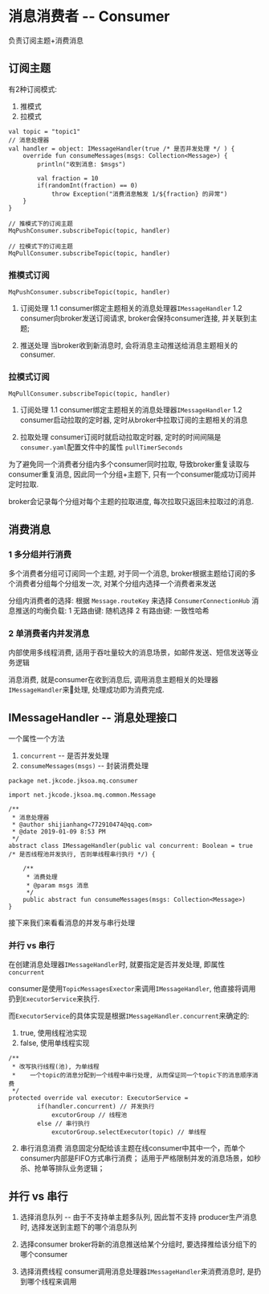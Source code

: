 # 消息消费者 -- Consumer
负责订阅主题+消费消息

## 订阅主题

有2种订阅模式:
1. 推模式
2. 拉模式

```
val topic = "topic1"
// 消息处理器
val handler = object: IMessageHandler(true /* 是否并发处理 */ ) {
    override fun consumeMessages(msgs: Collection<Message>) {
        println("收到消息: $msgs")

        val fraction = 10
        if(randomInt(fraction) == 0)
            throw Exception("消费消息触发 1/${fraction} 的异常")
    }
}

// 推模式下的订阅主题
MqPushConsumer.subscribeTopic(topic, handler)

// 拉模式下的订阅主题
MqPullConsumer.subscribeTopic(topic, handler)
```

### 推模式订阅
`MqPushConsumer.subscribeTopic(topic, handler)`
1. 订阅处理
1.1 consumer绑定主题相关的消息处理器`IMessageHandler`
1.2 consumer向broker发送订阅请求, broker会保持consumer连接, 并关联到主题;

2. 推送处理
当broker收到新消息时, 会将消息主动推送给消息主题相关的consumer.

### 拉模式订阅
`MqPullConsumer.subscribeTopic(topic, handler)`
1. 订阅处理
1.1 consumer绑定主题相关的消息处理器`IMessageHandler`
1.2 consumer启动拉取的定时器, 定时从broker中拉取订阅的主题相关的消息

2. 拉取处理
consumer订阅时就启动拉取定时器, 定时的时间间隔是 `consumer.yaml`配置文件中的属性 `pullTimerSeconds`

为了避免同一个消费者分组内多个consumer同时拉取, 导致broker重复读取与consumer重复消息, 因此同一个分组+主题下, 只有一个consumer能成功订阅并定时拉取.

broker会记录每个分组对每个主题的拉取进度, 每次拉取只返回未拉取过的消息.


## 消费消息

### 1 多分组并行消费

多个消费者分组可订阅同一个主题, 对于同一个消息, broker根据主题给订阅的多个消费者分组每个分组发一次, 对某个分组内选择一个消费者来发送

分组内消费者的选择: 根据 `Message.routeKey` 来选择
`ConsumerConnectionHub` 消息推送的均衡负载: 1 无路由键: 随机选择 2 有路由键: 一致性哈希

### 2 单消费者内并发消息
内部使用多线程消费, 适用于吞吐量较大的消息场景，如邮件发送、短信发送等业务逻辑

消息消费, 就是consumer在收到消息后, 调用消息主题相关的处理器`IMessageHandler`来处理, 处理成功即为消费完成.

## IMessageHandler -- 消息处理接口

一个属性一个方法
1. `concurrent` -- 是否并发处理
2. `consumeMessages(msgs)` -- 封装消费处理

```
package net.jkcode.jksoa.mq.consumer

import net.jkcode.jksoa.mq.common.Message

/**
 * 消息处理器
 * @author shijianhang<772910474@qq.com>
 * @date 2019-01-09 8:53 PM
 */
abstract class IMessageHandler(public val concurrent: Boolean = true /* 是否线程池并发执行, 否则单线程串行执行 */) {

    /**
     * 消费处理
     * @param msgs 消息
     */
    public abstract fun consumeMessages(msgs: Collection<Message>)
}
```

接下来我们来看看消息的并发与串行处理

### 并行 vs 串行
在创建消息处理器`IMessageHandler`时, 就要指定是否并发处理, 即属性 `concurrent`

consumer是使用`TopicMessagesExector`来调用`IMessageHandler`, 他直接将调用扔到`ExecutorService`来执行.

而`ExecutorService`的具体实现是根据`IMessageHandler.concurrent`来确定的:

1. true, 使用线程池实现
2. false, 使用单线程实现

```
/**
 * 改写执行线程(池), 为单线程
 *    一个topic的消息分配到一个线程中串行处理, 从而保证同一个topic下的消息顺序消费
 */
protected override val executor: ExecutorService =
        if(handler.concurrent) // 并发执行
            excutorGroup // 线程池
        else // 串行执行
            excutorGroup.selectExecutor(topic) // 单线程
```


2. 串行消息消费
消息固定分配给该主题在线consumer中其中一个，而单个consumer内部是FIFO方式串行消费；
适用于严格限制并发的消息场景，如秒杀、抢单等排队业务逻辑；


## 并行 vs 串行

1. 选择消息队列 -- 由于不支持单主题多队列, 因此暂不支持
producer生产消息时, 选择发送到主题下的哪个消息队列

2. 选择consumer
broker将新的消息推送给某个分组时, 要选择推给该分组下的哪个consumer

3. 选择消费线程
consumer调用消息处理器`IMessageHandler`来消费消息时, 是扔到哪个线程来调用